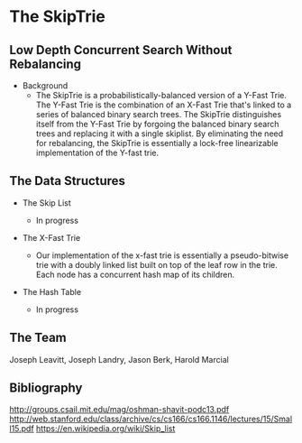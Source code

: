 # The SkipTrie
## Low Depth Concurrent Search Without Rebalancing

* Background
    * The SkipTrie is a probabilistically-balanced version of a Y-Fast Trie. The Y-Fast Trie is the combination of an X-Fast Trie that's linked to a series of balanced
      binary search trees. The SkipTrie distinguishes itself from the Y-Fast Trie by forgoing the balanced binary search trees and replacing it with a single skiplist.
      By eliminating the need for rebalancing, the SkipTrie is essentially a lock-free linearizable implementation of the Y-fast trie.

## The Data Structures

* The Skip List
    * In progress

* The X-Fast Trie
    * Our implementation of the x-fast trie is essentially a pseudo-bitwise trie with a doubly linked list built on top of the 
    leaf row in the trie. Each node has a concurrent hash map of its children.

* The Hash Table
    * In progress

## The Team
Joseph Leavitt, Joseph Landry, Jason Berk, Harold Marcial

## Bibliography
http://groups.csail.mit.edu/mag/oshman-shavit-podc13.pdf
http://web.stanford.edu/class/archive/cs/cs166/cs166.1146/lectures/15/Small15.pdf
https://en.wikipedia.org/wiki/Skip_list
